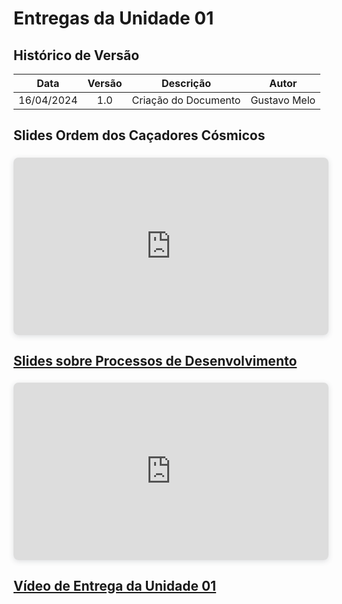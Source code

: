 # Entregas da Unidade 01

##  Histórico de Versão

| **Data** | **Versão** | **Descrição** | **Autor** |
| :--------: | :--------: | :--------:  | :--------: | 
| 16/04/2024 | 1.0 | Criação do Documento  | Gustavo Melo |

## Slides Ordem dos Caçadores Cósmicos

<div style="position: relative; width: 100%; height: 0; padding-top: 56.2500%;
 padding-bottom: 0; box-shadow: 0 2px 8px 0 rgba(63,69,81,0.16); margin-top: 1.6em; margin-bottom: 0.9em; overflow: hidden;
 border-radius: 8px; will-change: transform;">
  <iframe loading="lazy" style="position: absolute; width: 100%; height: 100%; top: 0; left: 0; border: none; padding: 0;margin: 0;"
    src="https:&#x2F;&#x2F;www.canva.com&#x2F;design&#x2F;DAGAivf3taU&#x2F;Ru67r-ZPEoe6dvfassgGpA&#x2F;view?embed" allowfullscreen="allowfullscreen" allow="fullscreen">
  </iframe>
</div>
<a href="https:&#x2F;&#x2F;www.canva.com&#x2F;design&#x2F;DAGAivf3taU&#x2F;Ru67r-ZPEoe6dvfassgGpA&#x2F;view?utm_content=DAGAivf3taU&amp;utm_campaign=designshare&amp;utm_medium=embeds&amp;utm_source=link" target="_blank" rel="noopener">

## Slides sobre Processos de Desenvolvimento

<div style="position: relative; width: 100%; height: 0; padding-top: 56.2500%;
 padding-bottom: 0; box-shadow: 0 2px 8px 0 rgba(63,69,81,0.16); margin-top: 1.6em; margin-bottom: 0.9em; overflow: hidden;
 border-radius: 8px; will-change: transform;">
  <iframe loading="lazy" style="position: absolute; width: 100%; height: 100%; top: 0; left: 0; border: none; padding: 0;margin: 0;"
    src="https:&#x2F;&#x2F;www.canva.com&#x2F;design&#x2F;DAGBNmE9V6o&#x2F;HZqYesy3BI8SSmiDuqcP4Q&#x2F;view?embed" allowfullscreen="allowfullscreen" allow="fullscreen">
  </iframe>
</div>
<a href="https:&#x2F;&#x2F;www.canva.com&#x2F;design&#x2F;DAGBNmE9V6o&#x2F;HZqYesy3BI8SSmiDuqcP4Q&#x2F;view?utm_content=DAGBNmE9V6o&amp;utm_campaign=designshare&amp;utm_medium=embeds&amp;utm_source=link" target="_blank" rel="noopener">

## Vídeo de Entrega da Unidade 01